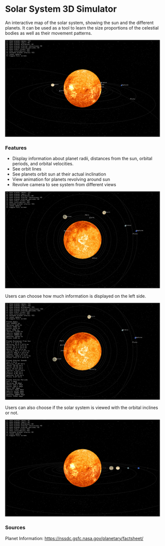 # Solar System 3D Simulator

An interactive map of the solar system, showing the sun and the different planets. It can be used as a tool to learn the size proportions of the celestial bodies as well as their movement patterns. 

![side view](development_images/side_view.png)

### Features
* Display information about planet radii, distances from the sun, orbital periods, and orbital velocities.
* See orbit lines
* See planets orbit sun at their actual inclination
* View animation for planets revolving around sun
* Revolve camera to see system from different views

![original view](development_images/originalview.png)

Users can choose how much information is displayed on the left side.

![information](development_images/information_shown.png)

Users can also choose if the solar system is viewed with the orbital inclines or not.

![no incline](development_images/in_line.png)

### Sources
Planet Information: https://nssdc.gsfc.nasa.gov/planetary/factsheet/
